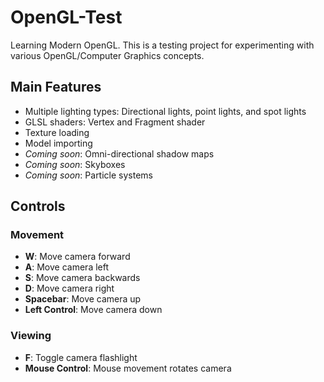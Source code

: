 # OpenGL-Test
Learning Modern OpenGL. This is a testing project for experimenting with various OpenGL/Computer Graphics concepts. 

## Main Features

* Multiple lighting types: Directional lights, point lights, and spot lights
* GLSL shaders: Vertex and Fragment shader
* Texture loading
* Model importing
* _Coming soon_: Omni-directional shadow maps
* _Coming soon_: Skyboxes
* _Coming soon_: Particle systems

## Controls

### Movement
* __W__: Move camera forward
* __A__: Move camera left
* __S__: Move camera backwards
* __D__: Move camera right
* __Spacebar__: Move camera up
* __Left Control__: Move camera down

### Viewing
* __F__: Toggle camera flashlight 
* __Mouse Control__: Mouse movement rotates camera
